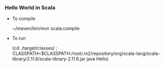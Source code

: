 ### Hello World in Scala

- To compile

  ~/maven/bin/mvn scala:compile
- To run

  (cd ./target/classes/ ; CLASSPATH=$CLASSPATH:/root/.m2/repository/org/scala-lang/scala-library/2.11.6/scala-library-2.11.6.jar java  Hello) 
